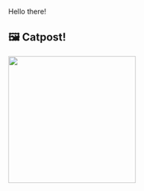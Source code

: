 Hello there!



## 🖼️ Catpost!

<sub>
    <img src="https://cdn2.thecatapi.com/images/cdj.jpg" height="256">
</sub>

